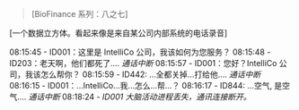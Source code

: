 > [BioFinance 系列：八之七]

[一个数据立方体。看起来像是来自某公司内部系统的电话录音]

08:15:45 - ID001：这里是 IntelliCo 公司，我该如何为您服务？
08:15:48 - ID203：老天啊，他们都死了.... *通话中断*
08:15:57 - ID001：您好？IntelliCo 公司，我该怎么帮你？
08:15:59 - ID442: ...全都关掉...打给他.... *通话中断*
08:16:15 - ID001：...IntelliCo...我...怎么...帮...？
08:16:17 - ID844: ...空气, 是空气.... *通话中断*
08:18:24 - *ID001 大脑活动进程丢失，通讯连接断开。*
